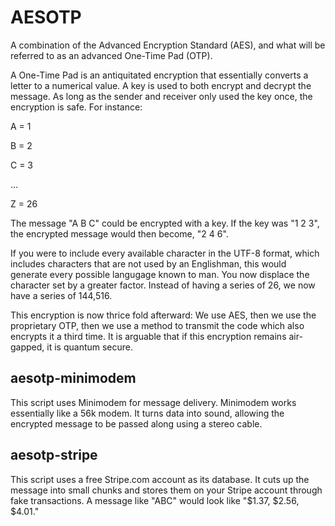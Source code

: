 # AESOTP
A combination of the Advanced Encryption Standard (AES), and what will be referred to as an advanced One-Time Pad (OTP). 

A One-Time Pad is an antiquitated encryption that essentially converts a letter to a numerical value. A key is used to both encrypt and decrypt the message. As long as the sender and receiver only used the key once, the encryption is safe. For instance:

A = 1

B = 2

C = 3

...

Z = 26

The message "A B C" could be encrypted with a key. If the key was "1 2 3", the encrypted message would then become, "2 4 6". 

If you were to include every available character in the UTF-8 format, which includes characters that are not used by an Englishman, this would generate every possible langugage known to man. You now displace the character set by a greater factor. Instead of having a series of 26, we now have a series of 144,516. 

This encryption is now thrice fold afterward: We use AES, then we use the proprietary OTP, then we use a method to transmit the code which also encrypts it a third time. It is arguable that if this encryption remains air-gapped, it is quantum secure.

## aesotp-minimodem
This script uses Minimodem for message delivery. Minimodem works essentially like a 56k modem. It turns data into sound, allowing the encrypted message to be passed along using a stereo cable.

## aesotp-stripe
This script uses a free Stripe.com account as its database. It cuts up the message into small chunks and stores them on your Stripe account through fake transactions. A message like "ABC" would look like "$1.37, $2.56, $4.01."


